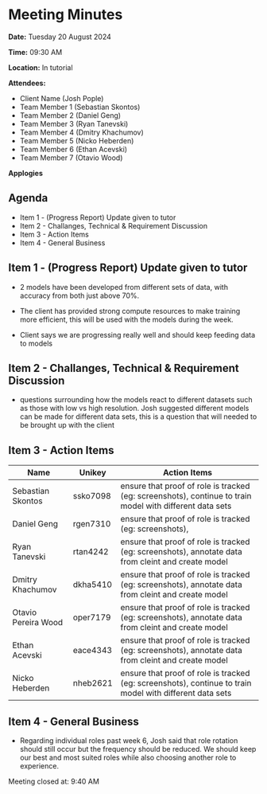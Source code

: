 # Meeting Minutes

**Date:** Tuesday 20 August 2024

**Time:** 09:30 AM

**Location:** In tutorial

**Attendees:**

* Client Name (Josh Pople)
* Team Member 1 (Sebastian Skontos)
* Team Member 2 (Daniel Geng)
* Team Member 3 (Ryan Tanevski)
* Team Member 4 (Dmitry Khachumov)
* Team Member 5 (Nicko Heberden)
* Team Member 6 (Ethan Acevski)
* Team Member 7 (Otavio Wood)

**Applogies**

## Agenda

* Item 1 - (Progress Report) Update given to tutor
* Item 2 - Challanges, Technical & Requirement Discussion
* Item 3 - Action Items
* Item 4 - General Business

## Item 1 - (Progress Report) Update given to tutor

* 2 models have been developed from different sets of data, with accuracy from both just above 70%.

* The client has provided strong compute resources to make training more efficient, this will be used with the models during the week.

* Client says we are progressing really well and should keep feeding data to models

## Item 2 - Challanges, Technical & Requirement Discussion

* questions surrounding how the models react to different datasets such as those with low vs high resolution. Josh suggested different models can be made for different data sets, this is a question that will needed to be brought up with the client



## Item 3 - Action Items

| Name | Unikey | Action Items |
|--|--|--|
| Sebastian Skontos | ssko7098 | ensure that proof of role is tracked (eg: screenshots), continue to train model with different data sets |
| Daniel Geng | rgen7310 | ensure that proof of role is tracked (eg: screenshots),  |
| Ryan Tanevski | rtan4242 | ensure that proof of role is tracked (eg: screenshots), annotate data from cleint and create model |
| Dmitry Khachumov | dkha5410 | ensure that proof of role is tracked (eg: screenshots), annotate data from cleint and create model |
| Otavio Pereira Wood | oper7179 | ensure that proof of role is tracked (eg: screenshots), annotate data from cleint and create model |
| Ethan Acevski | eace4343 | ensure that proof of role is tracked (eg: screenshots), annotate data from cleint and create model |
| Nicko Heberden | nheb2621 | ensure that proof of role is tracked (eg: screenshots), continue to train model with different data sets |

## Item 4 - General Business

* Regarding individual roles past week 6, Josh said that role rotation should still occur but the frequency should be reduced. We should keep our best and most suited roles while also choosing another role to experience.

Meeting closed at:  9:40 AM
